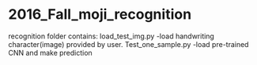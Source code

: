 # 2016_Fall_moji_recognition

recognition folder contains:
load_test_img.py
-load handwriting character(image) provided by user.
Test_one_sample.py
-load pre-trained CNN and make prediction
